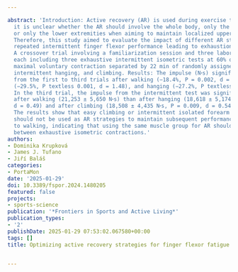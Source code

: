 ---
abstract: 'Introduction: Active recovery (AR) is used during exercise training; however,
  it is unclear whether the AR should involve the whole body, only the upper extremities,
  or only the lower extremities when aiming to maintain localized upper body performance.
  Therefore, this study aimed to evaluate the impact of different AR strategies on
  repeated intermittent finger flexor performance leading to exhaustion. Methods:
  A crossover trial involving a familiarization session and three laboratory visits,
  each including three exhaustive intermittent isometric tests at 60% of finger flexor
  maximal voluntary contraction separated by 22 min of randomly assigned AR: walking,
  intermittent hanging, and climbing. Results: The impulse (Nꞏs) significantly decreased
  from the first to third trials after walking (−18.4%, P = 0.002, d = 0.78), climbing
  (−29.5%, P textless 0.001, d = 1.48), and hanging (−27.2%, P textless 0.001, d = 1.22).
  In the third trial, the impulse from the intermittent test was significantly higher
  after walking (21,253 ± 5,650 Nꞏs) than after hanging (18,618 ± 5,174 Nꞏs, P = 0.013,
  d = 0.49) and after climbing (18,508 ± 4,435 Nꞏs, P = 0.009, d = 0.54). Conclusions:
  The results show that easy climbing or intermittent isolated forearm contractions
  should not be used as AR strategies to maintain subsequent performance in comparison
  to walking, indicating that using the same muscle group for AR should be avoided
  between exhaustive isometric contractions.'
authors:
- Dominika Krupková
- James J. Tufano
- Jiří Baláš
categories:
- PortaMon
date: '2025-01-29'
doi: 10.3389/fspor.2024.1480205
featured: false
projects:
- sports-science
publication: '*Frontiers in Sports and Active Living*'
publication_types:
- '2'
publishDate: 2025-01-29 07:53:02.067580+00:00
tags: []
title: Optimizing active recovery strategies for finger flexor fatigue

---
